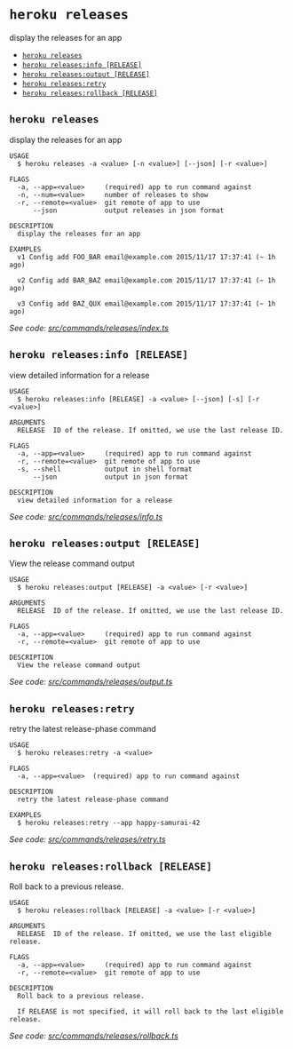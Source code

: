 `heroku releases`
=================

display the releases for an app

* [`heroku releases`](#heroku-releases)
* [`heroku releases:info [RELEASE]`](#heroku-releasesinfo-release)
* [`heroku releases:output [RELEASE]`](#heroku-releasesoutput-release)
* [`heroku releases:retry`](#heroku-releasesretry)
* [`heroku releases:rollback [RELEASE]`](#heroku-releasesrollback-release)

## `heroku releases`

display the releases for an app

```
USAGE
  $ heroku releases -a <value> [-n <value>] [--json] [-r <value>]

FLAGS
  -a, --app=<value>     (required) app to run command against
  -n, --num=<value>     number of releases to show
  -r, --remote=<value>  git remote of app to use
      --json            output releases in json format

DESCRIPTION
  display the releases for an app

EXAMPLES
  v1 Config add FOO_BAR email@example.com 2015/11/17 17:37:41 (~ 1h ago)

  v2 Config add BAR_BAZ email@example.com 2015/11/17 17:37:41 (~ 1h ago)

  v3 Config add BAZ_QUX email@example.com 2015/11/17 17:37:41 (~ 1h ago)
```

_See code: [src/commands/releases/index.ts](https://github.com/heroku/cli/blob/v10.4.1/packages/cli/src/commands/releases/index.ts)_

## `heroku releases:info [RELEASE]`

view detailed information for a release

```
USAGE
  $ heroku releases:info [RELEASE] -a <value> [--json] [-s] [-r <value>]

ARGUMENTS
  RELEASE  ID of the release. If omitted, we use the last release ID.

FLAGS
  -a, --app=<value>     (required) app to run command against
  -r, --remote=<value>  git remote of app to use
  -s, --shell           output in shell format
      --json            output in json format

DESCRIPTION
  view detailed information for a release
```

_See code: [src/commands/releases/info.ts](https://github.com/heroku/cli/blob/v10.4.1/packages/cli/src/commands/releases/info.ts)_

## `heroku releases:output [RELEASE]`

View the release command output

```
USAGE
  $ heroku releases:output [RELEASE] -a <value> [-r <value>]

ARGUMENTS
  RELEASE  ID of the release. If omitted, we use the last release ID.

FLAGS
  -a, --app=<value>     (required) app to run command against
  -r, --remote=<value>  git remote of app to use

DESCRIPTION
  View the release command output
```

_See code: [src/commands/releases/output.ts](https://github.com/heroku/cli/blob/v10.4.1/packages/cli/src/commands/releases/output.ts)_

## `heroku releases:retry`

retry the latest release-phase command

```
USAGE
  $ heroku releases:retry -a <value>

FLAGS
  -a, --app=<value>  (required) app to run command against

DESCRIPTION
  retry the latest release-phase command

EXAMPLES
  $ heroku releases:retry --app happy-samurai-42
```

_See code: [src/commands/releases/retry.ts](https://github.com/heroku/cli/blob/v10.4.1/packages/cli/src/commands/releases/retry.ts)_

## `heroku releases:rollback [RELEASE]`

Roll back to a previous release.

```
USAGE
  $ heroku releases:rollback [RELEASE] -a <value> [-r <value>]

ARGUMENTS
  RELEASE  ID of the release. If omitted, we use the last eligible release.

FLAGS
  -a, --app=<value>     (required) app to run command against
  -r, --remote=<value>  git remote of app to use

DESCRIPTION
  Roll back to a previous release.

  If RELEASE is not specified, it will roll back to the last eligible release.
```

_See code: [src/commands/releases/rollback.ts](https://github.com/heroku/cli/blob/v10.4.1/packages/cli/src/commands/releases/rollback.ts)_
